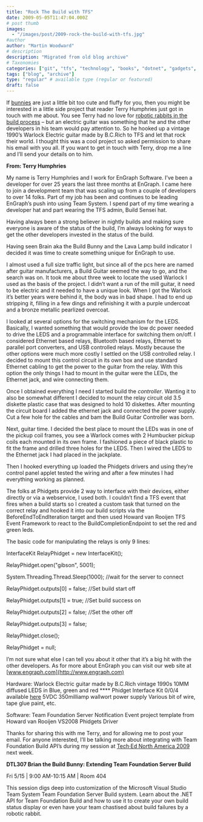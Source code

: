 ```yaml
---
title: "Rock The Build with TFS"
date: 2009-05-05T11:47:04.000Z
# post thumb
images:
  - "/images/post/2009-rock-the-build-with-tfs.jpg"
#author
author: "Martin Woodward"
# description
description: "Migrated from old blog archive"
# Taxonomies
categories: ["git", "tfs", "technology", "books", "dotnet", "gadgets", "maker", "web", "programming"]
tags: ["blog", "archive"]
type: "regular" # available type (regular or featured)
draft: false
---
```

If [bunnies](http://www.woodwardweb.com/gadgets/000434.html) are just a little bit too cute and fluffy for you, then you might be interested in a little side project that reader Terry Humphries just got in touch with me about.  You see Terry had no love for [robotic rabbits in the build process](http://www.woodwardweb.com/gadgets/000434.html) – but an electric guitar was something that he and the other developers in his team would pay attention to. So he hooked up a vintage 1990’s Warlock Electric guitar made by B.C.Rich to TFS and let that rock their world.  I thought this was a cool project so asked permission to share his email with you all. If you want to get in touch with Terry, drop me a line and I’ll send your details on to him.  

**From: Terry Humphries**     

[](http://www.woodwardweb.com/WindowsLiveWriter/RockTheBuildwithTFS_57CB/guitar_2.jpg)My name is Terry Humphries and I work for EnGraph Software. I’ve been a developer for over 25 years the last three months at EnGraph. I came here to join a development team that was scaling up from a couple of developers to over 14 folks. Part of my job has been and continues to be leading EnGraph’s push into using Team System. I spend part of my time wearing a developer hat and part wearing the TFS admin, Build Sensei hat.  

Having always been a strong believer in nightly builds and making sure everyone is aware of the status of the build, I’m always looking for ways to get the other developers invested in the status of the build.  

Having seen Brain aka the Build Bunny and the Lava Lamp build indicator I decided it was time to create something unique for EnGraph to use.   

I almost used a full size traffic light, but since all of the pcs here are named after guitar manufacturers, a Build Guitar seemed the way to go, and the search was on. It took me about three week to locate the used Warlock I used as the basis of the project. I didn’t want a run of the mill guitar, it need to be electric and it needed to have a unique look. When I got the Warlock it’s better years were behind it, the body was in bad shape. I had to end up stripping it, filling in a few dings and refinishing it with a purple undercoat and a bronze metallic pearlized overcoat.  

I looked at several options for the switching mechanism for the LEDS. Basically, I wanted something that would provide the low dc power needed to drive the LEDS and a programmable interface for switching them on/off. I considered Ethernet based relays, Bluetooth based relays, Ethernet to parallel port converters, and USB controlled relays. Mostly because the other options were much more costly I settled on the USB controlled relay. I decided to mount this control circuit in its own box and use standard Ethernet cabling to get the power to the guitar from the relay. With this option the only things I had to mount in the guitar were the LEDs, the Ethernet jack, and wire connecting them.  

Once I obtained everything I need I started build the *controller*. Wanting it to also be somewhat different I decided to mount the relay circuit old 3.5 diskette plastic case that was designed to hold 10 diskettes. After mounting the circuit board I added the ethernet jack and connected the power supply. Cut a few hole for the cables and bam the Build Guitar Controller was born.  

Next, guitar time. I decided the best place to mount the LEDs was in one of the pickup coil frames, you see a Warlock comes with 2 Humbucker pickup coils each mounted in its own frame. I fashioned a piece of black plastic to fit the frame and drilled three holes for the LEDS. Then I wired the LEDS to the Ethernet jack I had placed in the jackplate.  

Then I hooked everything up loaded the Phidgets drivers and using they’re control panel applet tested the wiring and after a few minutes I had everything working as planned.  

The folks at Phidgets provide 2 way to interface with their devices, either directly or via a webservice, I used both. I couldn’t find a TFS event that fires when a build starts so I created a custom task that turned on the correct relay and hooked it into our build scripts via the BeforeEndToEndIteration target and then used Howard van Rooijen TFS Event Framework to react to the BuildCompletionEndpoint to set the red and green leds.  

The basic code for manipulating the relays is only 9 lines:     

InterfaceKit RelayPhidget = new InterfaceKit();    

RelayPhidget.open("gibson", 5001);    

System.Threading.Thread.Sleep(1000); //wait for the server to connect    

RelayPhidget.outputs[0] = false;     //Set build start off    

RelayPhidget.outputs[1] = true;      //Set build success on    

RelayPhidget.outputs[2] = false;     //Set the other off    

RelayPhidget.outputs[3] = false;    

RelayPhidget.close();    

RelayPhidget = null;   

I’m not sure what else I can tell you about it other that it’s a big hit with the other developers. As for more about EnGraph you can visit our web site at [www.engraph.com](http://www.engraph.com)  

Hardware:     Warlock Electric guitar made by B.C.Rich vintage 1990s     10MM diffused LEDS in Blue, green and red ****    Phidget Interface Kit 0/0/4 available [here](http://www.phidgets.com/products.php?category=1&product_id=1014)     5VDC 350milliamp wallwort power supply     Various bit of wire, tape glue paint, etc.    

Software:     Team Foundation Server Notification Event project template from Howard van Rooijen     VS2008     Phidgets Driver      

Thanks for sharing this with me Terry, and for allowing me to post your email.  For anyone interested, I’ll be talking more about integrating with Team Foundation Build API’s during my session at [Tech·Ed North America 2009](http://www.microsoft.com/events/TechEd2009/) next week.     

**DTL307 Brian the Build Bunny: Extending Team Foundation Server Build**    

Fri 5/15 | 9:00 AM-10:15 AM | Room 404    

This session digs deep into customization of the Microsoft Visual Studio Team System Team Foundation Server Build system. Learn about the .NET API for Team Foundation Build and how to use it to create your own build status display or even have your team chastised about build failures by a robotic rabbit.